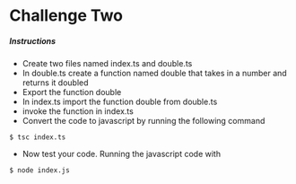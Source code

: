 # Challenge Two

##### Instructions
* Create  two files named index.ts and double.ts
* In double.ts create a function named double that takes in a number and returns it doubled
* Export the function double
* In index.ts import the function double from double.ts
* invoke the function in index.ts
* Convert the code to javascript by running the following command
```
$ tsc index.ts
```
* Now test your code. Running the javascript code with
```
$ node index.js
```
